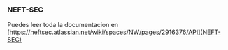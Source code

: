 ### NEFT-SEC
Puedes leer toda la documentacion en [https://neftsec.atlassian.net/wiki/spaces/NW/pages/2916376/API](NEFT-SEC)
